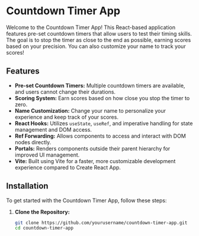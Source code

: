 # Countdown Timer App

Welcome to the Countdown Timer App! This React-based application features pre-set countdown timers that allow users to test their timing skills. The goal is to stop the timer as close to the end as possible, earning scores based on your precision. You can also customize your name to track your scores!

## Features

- **Pre-set Countdown Timers:** Multiple countdown timers are available, and users cannot change their durations.
- **Scoring System:** Earn scores based on how close you stop the timer to zero.
- **Name Customization:** Change your name to personalize your experience and keep track of your scores.
- **React Hooks:** Utilizes `useState`, `useRef`, and imperative handling for state management and DOM access.
- **Ref Forwarding:** Allows components to access and interact with DOM nodes directly.
- **Portals:** Renders components outside their parent hierarchy for improved UI management.
- **Vite:** Built using Vite for a faster, more customizable development experience compared to Create React App.

## Installation

To get started with the Countdown Timer App, follow these steps:

1. **Clone the Repository:**

   ```bash
   git clone https://github.com/yourusername/countdown-timer-app.git
   cd countdown-timer-app
